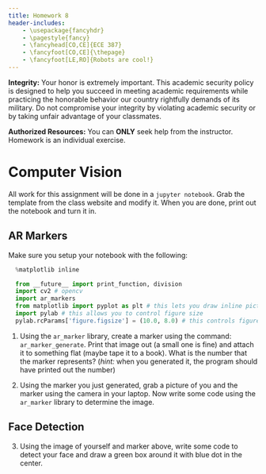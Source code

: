 ```yaml
---
title: Homework 8
header-includes:
    - \usepackage{fancyhdr}
    - \pagestyle{fancy}
    - \fancyhead[CO,CE]{ECE 387}
    - \fancyfoot[CO,CE]{\thepage}
    - \fancyfoot[LE,RO]{Robots are cool!}
---
```


**Integrity:** Your honor is extremely important.  This academic security policy is designed to help you succeed in meeting academic requirements while practicing the honorable behavior our country rightfully demands of its military.  Do not compromise your integrity by violating academic security or by taking unfair advantage of your classmates.

**Authorized Resources:** You can **ONLY** seek help from the instructor. Homework
is an individual exercise.

# Computer Vision

All work for this assignment will be done in a `jupyter notebook`. Grab the
template from the class website and modify it. When you are done, print out
the notebook and turn it in.

## AR Markers

Make sure you setup your notebook with the following:

```python
  %matplotlib inline

  from __future__ import print_function, division
  import cv2 # opencv
  import ar_markers
  from matplotlib import pyplot as plt # this lets you draw inline pictures in the notebooks
  import pylab # this allows you to control figure size
  pylab.rcParams['figure.figsize'] = (10.0, 8.0) # this controls figure size in the notebook
```


1. Using the `ar_marker` library, create a marker using the command: `ar_marker_generate`.
Print that image out (a small one is fine) and attach it to something flat (maybe
tape it to a book). What is the number that the marker represents? (*hint:* when
you generated it, the program should have printed out the number)

2. Using the marker you just generated, grab a picture of you and the marker using
the camera in your laptop. Now write some code using the `ar_marker` library to
determine the image.

## Face Detection

3. Using the image of yourself and marker above, write some code to detect your face
and draw a green box around it with blue dot in the center.
